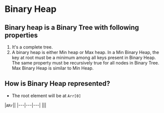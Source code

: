 # Binary Heap
## Binary heap is a Binary Tree with following properties
1. It's a complete tree.
2. A binary heap is either Min heap or Max heap. In a Min Binary Heap, the key at root must be a minimum among all keys present in Binary Heap. The same property must be recursively true for all nodes in Binary Tree. Max Binary Heap is similar to Min Heap.
## How is Binary Heap represented?
- The root element will be at `Arr[0]`

|`ARr`||
|---|---|---|
|||
<!--stackedit_data:
eyJoaXN0b3J5IjpbLTMzODI4MjExMV19
-->